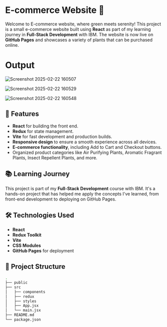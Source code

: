 # E-commerce Website 🌱

Welcome to E-commerce website, where green meets serenity! This project is a small e-commerce website built using **React** as part of my learning journey in **Full-Stack Development** with IBM. The website is now live on **GitHub Pages** and showcases a variety of plants that can be purchased online.

# Output

![Screenshot 2025-02-22 160507](https://github.com/user-attachments/assets/b24a7202-9753-42c0-8c7a-8ad94385b4e3)

![Screenshot 2025-02-22 160529](https://github.com/user-attachments/assets/fd9f44fc-38e8-4b5e-b011-9d0a37164a0b)

![Screenshot 2025-02-22 160548](https://github.com/user-attachments/assets/dd5578f3-bf3e-47a5-ab32-716e4b4c719f)


## 🌟 Features

- **React** for building the front end.
- **Redux** for state management.
- **Vite** for fast development and production builds.
- **Responsive design** to ensure a smooth experience across all devices.
- **E-commerce functionality**, including Add to Cart and Checkout buttons.
- Organized product categories like Air Purifying Plants, Aromatic Fragrant Plants, Insect Repellent Plants, and more.

## 📚 Learning Journey

This project is part of my **Full-Stack Development** course with IBM. It's a hands-on project that has helped me apply the concepts I've learned, from front-end development to deploying on GitHub Pages.

## 🛠️ Technologies Used

- **React**
- **Redux Toolkit**
- **Vite**
- **CSS Modules**
- **GitHub Pages** for deployment


## 📂 Project Structure

```bash
.
├── public
├── src
│   ├── components
│   ├── redux
│   ├── styles
│   ├── App.jsx
│   └── main.jsx
├── README.md
└── package.json

